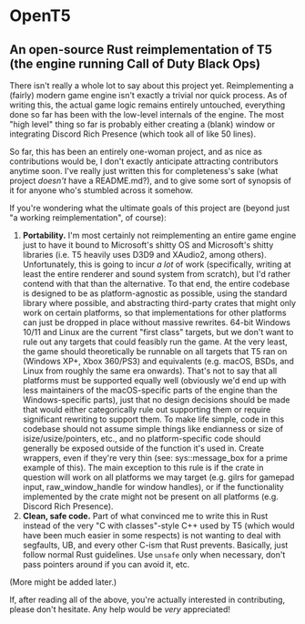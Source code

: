 # OpenT5
## An open-source Rust reimplementation of T5 (the engine running Call of Duty Black Ops)

There isn't really a whole lot to say about this project yet. Reimplementing a (fairly) modern game engine isn't exactly a trivial nor quick process. As of writing this, the actual game logic remains entirely untouched, everything done so far has been with the low-level internals of the engine. The most "high level" thing so far is probably either creating a (blank) window or integrating Discord Rich Presence (which took all of like 50 lines).

So far, this has been an entirely one-woman project, and as nice as contributions would be, I don't exactly anticipate attracting contributors anytime soon. I've really just written this for completeness's sake (what project *doesn't* have a README.md?), and to give some sort of synopsis of it for anyone who's stumbled across it somehow.

If you're wondering what the ultimate goals of this project are (beyond just "a working reimplementation", of course):
1. **Portability.** I'm most certainly not reimplementing an entire game engine just to have it bound to Microsoft's shitty OS and Microsoft's shitty libraries (i.e. T5 heavily uses D3D9 and XAudio2, among others). Unfortunately, this is going to incur *a lot* of work (specifically, writing at least the entire renderer and sound system from scratch), but I'd rather contend with that than the alternative. To that end, the entire codebase is designed to be as platform-agnostic as possible, using the standard library where possible, and abstracting third-party crates that might only work on certain platforms, so that implementations for other platforms can just be dropped in place without massive rewrites. 64-bit Windows 10/11 and Linux are the current "first class" targets, but we don't want to rule out any targets that could feasibly run the game. At the very least, the game should theoretically be runnable on all targets that T5 ran on (Windows XP+, Xbox 360/PS3) and equivalents (e.g. macOS, BSDs, and Linux from roughly the same era onwards). That's not to say that all platforms must be supported equally well (obviously we'd end up with less maintainers of the macOS-specific parts of the engine than the Windows-specific parts), just that no design decisions should be made that would either categorically rule out supporting them or require significant rewriting to support them. To make life simple, code in this codebase should not assume simple things like endianness or size of isize/usize/pointers, etc., and no platform-specific code should generally be exposed outside of the function it's used in. Create wrappers, even if they're very thin (see: sys::message_box for a prime example of this). The main exception to this rule is if the crate in question will work on all platforms we may target (e.g. gilrs for gamepad input, raw_window_handle for window handles), or if the functionality implemented by the crate might not be present on all platforms (e.g. Discord Rich Presence).
2. **Clean, safe code.** Part of what convinced me to write this in Rust instead of the very "C with classes"-style C++ used by T5 (which would have been much easier in some respects) is not wanting to deal with segfaults, UB, and every other C-ism that Rust prevents. Basically, just follow normal Rust guidelines. Use `unsafe` only when necessary, don't pass pointers around if you can avoid it, etc.

(More might be added later.)

If, after reading all of the above, you're actually interested in contributing, please don't hesitate. Any help would be *very* appreciated!
